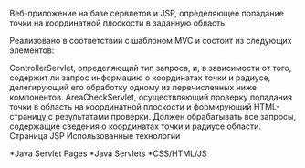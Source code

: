 Веб-приложение на базе сервлетов и JSP, определяющее попадание точки на координатной плоскости в заданную область.

Реализовано в соответствии с шаблоном MVC и состоит из следующих элементов:

ControllerServlet, определяющий тип запроса, и, в зависимости от того, содержит ли запрос информацию о координатах точки и радиусе, делегирующий его обработку одному из перечисленных ниже компонентов.
AreaCheckServlet, осуществляющий проверку попадания точки в область на координатной плоскости и формирующий HTML-страницу с результатами проверки. Должен обрабатывать все запросы, содержащие сведения о координатах точки и радиусе области.
Страница JSP
Использованные технологии

*Java Servlet Pages
*Java Servlets
*CSS/HTML/JS
